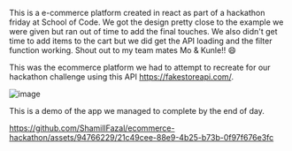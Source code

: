 This is a e-commerce platform created in react as part of a hackathon friday at School of Code. We got the design pretty close to the example we were given but ran out of time to add the final touches. We also didn't get time to add items to the cart but we did get the API loading and the filter function working. Shout out to my team mates Mo & Kunle!! 😄

This was the ecommerce platform we had to attempt to recreate for our hackathon challenge using this API https://fakestoreapi.com/. 

![image](https://github.com/ShamillFazal/ecommerce-hackathon/assets/94766229/709c1bc9-8f21-47b1-8588-20731137b9a9)

This is a demo of the app we managed to complete by the end of day. 


https://github.com/ShamillFazal/ecommerce-hackathon/assets/94766229/21c49cee-88e9-4b25-b73b-0f97f676e3fc




